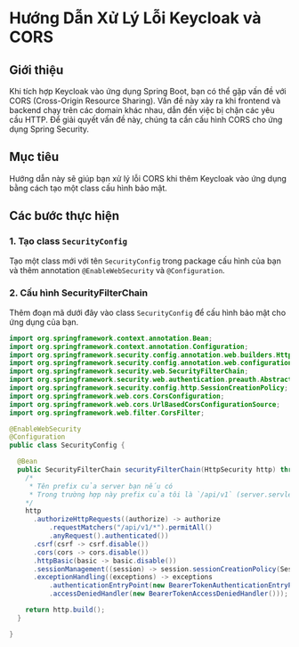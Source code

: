 # Hướng Dẫn Xử Lý Lỗi Keycloak và CORS

## Giới thiệu

Khi tích hợp Keycloak vào ứng dụng Spring Boot, bạn có thể gặp vấn đề với CORS (Cross-Origin Resource Sharing). Vấn đề này xảy ra khi frontend và backend chạy trên các domain khác nhau, dẫn đến việc bị chặn các yêu cầu HTTP. Để giải quyết vấn đề này, chúng ta cần cấu hình CORS cho ứng dụng Spring Security.

## Mục tiêu

Hướng dẫn này sẽ giúp bạn xử lý lỗi CORS khi thêm Keycloak vào ứng dụng bằng cách tạo một class cấu hình bảo mật.

## Các bước thực hiện

### 1. Tạo class `SecurityConfig`

Tạo một class mới với tên `SecurityConfig` trong package cấu hình của bạn và thêm annotation `@EnableWebSecurity` và `@Configuration`.

### 2. Cấu hình SecurityFilterChain

Thêm đoạn mã dưới đây vào class `SecurityConfig` để cấu hình bảo mật cho ứng dụng của bạn.

```java
import org.springframework.context.annotation.Bean;
import org.springframework.context.annotation.Configuration;
import org.springframework.security.config.annotation.web.builders.HttpSecurity;
import org.springframework.security.config.annotation.web.configuration.EnableWebSecurity;
import org.springframework.security.web.SecurityFilterChain;
import org.springframework.security.web.authentication.preauth.AbstractPreAuthenticatedProcessingFilter;
import org.springframework.security.config.http.SessionCreationPolicy;
import org.springframework.web.cors.CorsConfiguration;
import org.springframework.web.cors.UrlBasedCorsConfigurationSource;
import org.springframework.web.filter.CorsFilter;

@EnableWebSecurity
@Configuration
public class SecurityConfig {

  @Bean
  public SecurityFilterChain securityFilterChain(HttpSecurity http) throws Exception {
    /*
     * Tên prefix của server bạn nếu có
     * Trong trường hợp này prefix của tôi là `/api/v1` (server.servlet.context-path trong application.properties)
    */
    http
      .authorizeHttpRequests((authorize) -> authorize
          .requestMatchers("/api/v1/*").permitAll()
          .anyRequest().authenticated())
      .csrf(csrf -> csrf.disable())
      .cors(cors -> cors.disable())
      .httpBasic(basic -> basic.disable())
      .sessionManagement((session) -> session.sessionCreationPolicy(SessionCreationPolicy.STATELESS))
      .exceptionHandling((exceptions) -> exceptions
          .authenticationEntryPoint(new BearerTokenAuthenticationEntryPoint())
          .accessDeniedHandler(new BearerTokenAccessDeniedHandler()));

    return http.build();
  }

}
```
